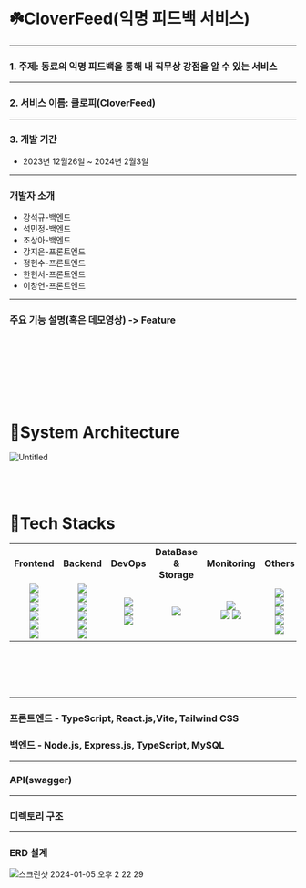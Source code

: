 # ☘️CloverFeed(익명 피드백 서비스)
---

### 1. 주제: 동료의 익명 피드백을 통해 내 직무상 강점을 알 수 있는 서비스
---
### 2. 서비스 이름: 클로피(CloverFeed)
---
### 3. 개발 기간
+ 2023년 12월26일 ~ 2024년 2월3일

---
### 개발자 소개
+ 강석규-백엔드
+ 석민정-백엔드
+ 조상아-백엔드
+ 강지은-프론트엔드
+ 정현수-프론트엔드
+ 한현서-프론트엔드
+ 이창연-프론트엔드


---
### 주요 기능 설명(혹은 데모영상) -> Feature

<br><br><br><br>
---

# 📌System Architecture
![Untitled](https://github.com/2023WinterBootCamp-Team-L/CloverFeed/assets/113092405/5f06e555-5e0c-42b9-89d5-c013325cdccd)
<br><br><br><br>


# 🧩Tech Stacks
<table>
  <tr>
    <th>Frontend</th>
    <th>Backend</th>
    <th>DevOps</th>
    <th>DataBase & Storage</th>
    <th>Monitoring</th>
    <th>Others</th>
  </tr>
  <tr>
    <td align=center>
      <img src="https://img.shields.io/badge/react-61DAFB?style=for-the-badge&logo=react&logoColor=black"><br>
      <img src="https://img.shields.io/badge/vite-646CFF?style=for-the-badge&logo=vite&logoColor=white"><br>
      <img src="https://img.shields.io/badge/typescript-3178C6?style=for-the-badge&logo=typescript&logoColor=white"><br>
      <img src="https://img.shields.io/badge/tailwindcss-06B6D4?style=for-the-badge&logo=tailwindcss&logoColor=white"><br>
      <img src="https://img.shields.io/badge/eslint-4B32C3?style=for-the-badge&logo=eslint&logoColor=white"><br>
      <img src="https://img.shields.io/badge/prettier-F7B93E?style=for-the-badge&logo=prettier&logoColor=black"><br>
    </td>
    <td align=center>
      <img src="https://img.shields.io/badge/nginx-009639?style=for-the-badge&logo=nginx&logoColor=black"><br>
      <img src="https://img.shields.io/badge/django-092E20?style=for-the-badge&logo=django&logoColor=white"><br>
      <img src="https://img.shields.io/badge/gunicorn-499848?style=for-the-badge&logo=gunicorn&logoColor=black"><br>
      <img src="https://img.shields.io/badge/rabbitmq-FF6600?style=for-the-badge&logo=rabbitmq&logoColor=white"><br>
      <img src="https://img.shields.io/badge/celery-37814A?style=for-the-badge&logo=celery&logoColor=black"><br>
<!--       <img src="https://img.shields.io/badge/redis-DC382D?style=for-the-badge&logo=redis&logoColor=white"><br> -->
      <img src="https://img.shields.io/badge/swagger-85EA2D?style=for-the-badge&logo=swagger&logoColor=black"><br>
    </td>
    <td align=center>
      <img src="https://img.shields.io/badge/docker-2496ED?style=for-the-badge&logo=docker&logoColor=white"><br>
      <img src="https://img.shields.io/badge/githubactions-2088FF?style=for-the-badge&logo=githubactions&logoColor=white"><br>
      <img src="https://img.shields.io/badge/amazon ec2-FF9900?style=for-the-badge&logo=amazon ec2&logoColor=white"><br>
    </td>
    <td align=center>
      <img src="https://img.shields.io/badge/mysql-4479A1?style=for-the-badge&logo=mysql&logoColor=white"><br>
<!--       <img src="https://img.shields.io/badge/amazon s3-569A31?style=for-the-badge&logo=amazon s3&logoColor=white"><br> -->
    </td>
    <td align=center>
      <img src="https://img.shields.io/badge/prometheus-E6522C?style=for-the-badge&logo=prometheus&logoColor=black"><br>
      <img src="https://img.shields.io/badge/grafana-F46800?style=for-the-badge&logo=grafana&logoColor=black">
<!--       <img src="https://img.shields.io/badge/k6-7D64FF?style=for-the-badge&logo=k6&logoColor=black"><br> -->
      <img src="https://img.shields.io/badge/elasticsearch-005571?style=for-the-badge&logo=elasticsearch&logoColor=white"><br>
<!--       <img src="https://img.shields.io/badge/logstash-005571?style=for-the-badge&logo=logstash&logoColor=white"><br>
      <img src="https://img.shields.io/badge/kibana-005571?style=for-the-badge&logo=kibana&logoColor=white"><br>
      <img src="https://img.shields.io/badge/filebeats-005571?style=for-the-badge&logo=beats&logoColor=white"><br> -->
    </td>
    <td align=center>
      <img src="https://img.shields.io/badge/github-181717?style=for-the-badge&logo=github&logoColor=white"><br>
      <img src="https://img.shields.io/badge/notion-000000?style=for-the-badge&logo=notion&logoColor=white"><br>
      <img src="https://img.shields.io/badge/slack-4A154B?style=for-the-badge&logo=slack&logoColor=white"><br>
      <img src="https://img.shields.io/badge/figma-F24E1E?style=for-the-badge&logo=figma&logoColor=white"><br>
      <img src="https://img.shields.io/badge/postman-FF6C37?style=for-the-badge&logo=postman&logoColor=white"><br>
    </td>
  </tr>
</table>
<br><br><br><br>

---
### 프론트엔드 - TypeScript, React.js,Vite, Tailwind CSS


### 백엔드 - Node.js, Express.js, TypeScript, MySQL


---
### API(swagger)
---
### 디렉토리 구조
---
### ERD 설계
![스크린샷 2024-01-05 오후 2 22 29](https://github.com/2023WinterBootCamp-Team-L/CloverFeed/assets/113092405/14793083-2564-4693-8844-423dc2649814)

